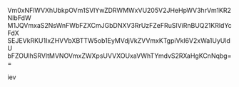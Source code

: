 Vm0xNFlWVXhUbkpOVm1SVlYwZDRWMWxVU205V2JHeHpWV3hrVm1KR2NIbFdW
M1JQVmxaS2NsWnFWbFZXCmJGbDNXV3RrUzFZeFRuSlViRnBUQ21KRldYcFdX
SEJEVkRKU1IxZHVVbXBTTW5ob1EyMVdjVkZVVmxKTgpiVkl6V2xWa1UyUldU
bFZOUlhSRVltMVNOVmxZWXpsUVVXOUxaVWhTYmdvS2RXaHgKCnNqbg==

iev